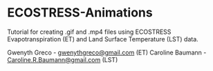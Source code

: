 # ECOSTRESS-Animations
Tutorial for creating .gif and .mp4 files using ECOSTRESS Evapotranspiration (ET) and Land Surface Temperature (LST) data.

Gwenyth Greco - gwenythgreco@gmail.com (ET)
Caroline Baumann - Caroline.R.Baumann@gmail.com (LST)
